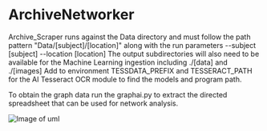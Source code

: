 # ArchiveNetworker
Archive_Scraper runs against the Data directory and must follow the path pattern "Data/[subject]/[location]" along with
the run parameters --subject [subject] --location [location]
The output subdirectories will also need to be available for the Machine Learning ingestion including ./[data] and ./[images]
Add to environment TESSDATA_PREFIX and TESSERACT_PATH for the AI Tesseract OCR module to find the models and program path.

To obtain the graph data run the graphai.py to extract the directed spreadsheet that can be used for network analysis.

![Image of uml](https://github.com/charly-sen/Archive-Networker/blob/main/Archive_To_Network_UML.jpg)
